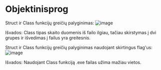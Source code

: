 # Objektinisprog


Struct ir Class funkcijų greičių palyginimas:
![image](https://github.com/user-attachments/assets/bc20ca47-c996-4f76-a3b7-a0b3d7933a10)

Išvados: Class tipas skaito duomenis iš failo ilgiau, tačiau skirstymas į dvi grupes ir išvedimas į failus yra greitesnis.


Struct ir Class funkcijų greičių palyginimas naudojant skirtingus flag'us:
![image](https://github.com/user-attachments/assets/11a12286-d16c-470b-b6f6-cefd19b681a3)

Išvados: Naudojant Class funkciją .exe failas užima mažiau vietos.
